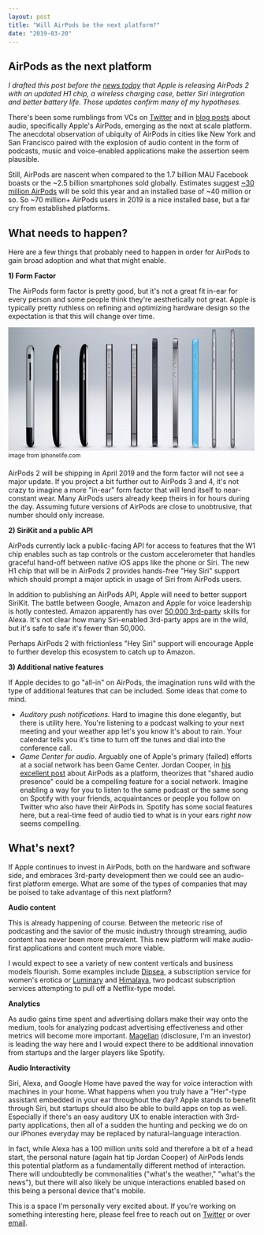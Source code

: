 ```yaml
---
layout: post
title: "Will AirPods be the next platform?"
date: "2019-03-20"
---
```


## AirPods as the next platform

*I drafted this post before the [news today](https://www.theverge.com/2019/3/20/18274040/apple-second-gen-airpods-wireless-charging-case-siri-h1) that Apple is releasing AirPods 2 with an updated H1 chip, a wireless charging case, better Siri integration and better battery life. Those updates confirm many of my hypotheses.*

There's been some rumblings from VCs on [Twitter](https://twitter.com/arjunblj/status/1083755361931354112?s=20) and in [blog posts](https://jordancooper.blog/2018/08/29/airpods-as-the-next-platform-and-the-native-applications-therein/) about audio, specifically Apple's AirPods, emerging as the next at scale platform. The anecdotal observation of ubiquity of AirPods in cities like New York and San Francisco paired with the explosion of audio content in the form of podcasts, music and voice-enabled applications make the assertion seem plausible.

Still, AirPods are nascent when compared to the 1.7 billion MAU Facebook boasts or the ~2.5 billion smartphones sold globally. Estimates suggest [~30 million AirPods](https://www.cnbc.com/2018/12/03/apple-will-launch-new-airpods-in-2019-sales-expected-to-grow.html) will be sold this year and an installed base of ~40 million or so. So ~70 million+ AirPods users in 2019 is a nice installed base, but a far cry from established platforms. 

## What needs to happen?

Here are a few things that probably need to happen in order for AirPods to gain broad adoption and what that might enable.

**1) Form Factor**

The AirPods form factor is pretty good, but it's not a great fit in-ear for every person and some people think they're aesthetically not great. Apple is typically pretty ruthless on refining and optimizing hardware design so the expectation is that this will change over time.

<img src="/assets/images/allphones.jpg" alt="" style="width:500px;height:250px;">
<sup>image from iphonelife.com</sup>

AirPods 2 will be shipping in April 2019 and the form factor will not see a major update. If you project a bit further out to AirPods 3 and 4, it's not crazy to imagine a more "in-ear" form factor that will lend itself to near-constant wear. Many AirPods users already keep theirs in for hours during the day. Assuming future versions of AirPods are close to unobtrusive, that number should only increase.

**2) SiriKit and a public API**

AirPods currently lack a public-facing API for access to features that the W1 chip enables such as tap controls or the custom accelerometer that handles graceful hand-off between native iOS apps like the phone or Siri. The new H1 chip that will be in AirPods 2 provides hands-free "Hey Siri" support which should prompt a major uptick in usage of Siri from AirPods users.

In addition to publishing an AirPods API, Apple will need to better support SiriKit. The battle between Google, Amazon and Apple for voice leadership is hotly contested. Amazon apparently has over [50,000 3rd-party](https://techcrunch.com/2019/01/02/the-number-of-alexa-skills-in-the-u-s-more-than-doubled-in-2018/) skills for Alexa. It's not clear how many Siri-enabled 3rd-party apps are in the wild, but it's safe to safe it's fewer than 50,000.

Perhaps AirPods 2 with frictionless "Hey Siri" support will encourage Apple to further develop this ecosystem to catch up to Amazon.

**3) Additional native features**

If Apple decides to go "all-in" on AirPods, the imagination runs wild with the type of additional features that can be included. Some ideas that come to mind.

- *Auditory push notifications.* Hard to imagine this done elegantly, but there is utility here. You're listening to a podcast walking to your next meeting and your weather app let's you know it's about to rain. Your calendar tells you it's time to turn off the tunes and dial into the conference call.
- *Game Center for audio*. Arguably one of Apple's primary (failed) efforts at a social network has been Game Center. Jordan Cooper, in [his excellent post](https://jordancooper.blog/2018/08/29/airpods-as-the-next-platform-and-the-native-applications-therein/) about AirPods as a platform, theorizes that "shared audio presence" could be a compelling feature for a social network. Imagine enabling a way for you to listen to the same podcast or the same song on Spotify with your friends, acquaintances or people you follow on Twitter who also have their AirPods in. Spotify has some social features here, but a real-time feed of audio tied to what is in your ears *right now* seems compelling.

## **What's next?**

If Apple continues to invest in AirPods, both on the hardware and software side, and embraces 3rd-party development then we could see an audio-first platform emerge. What are some of the types of companies that may be poised to take advantage of this next platform?

**Audio content**

This is already happening of course. Between the meteoric rise of podcasting and the savior of the music industry through streaming, audio content has never been more prevalent. This new platform will make audio-first applications and content much more viable. 

I would expect to see a variety of new content verticals and business models flourish. Some examples include [Dipsea](https://techcrunch.com/2019/02/26/dipsea-raises-5-5m-for-short-form-sexy-audio-stories/), a subscription service for women's erotica or [Luminary](https://www.nytimes.com/2019/03/03/business/media/luminary-media-podcast-app.html) and [Himalaya](https://variety.com/2019/digital/news/podcast-platform-himalaya-raises-100-million-launches-apps-with-tipping-function-1203130068/), two podcast subscription services attempting to pull off a Netflix-type model.

**Analytics**

As audio gains time spent and advertising dollars make their way onto the medium, tools for analyzing podcast advertising effectiveness and other metrics will become more important. [Magellan](https://www.magellan.ai/) (disclosure, I'm an investor) is leading the way here and I would expect there to be additional innovation from startups and the larger players like Spotify.

**Audio Interactivity**

Siri, Alexa, and Google Home have paved the way for voice interaction with machines in your home. What happens when you truly have a "Her"-type assistant embedded in your ear throughout the day? Apple stands to benefit through Siri, but startups should also be able to build apps on top as well. Especially if there's an easy auditory UX to enable interaction with 3rd-party applications, then all of a sudden the hunting and pecking we do on our iPhones everyday may be replaced by natural-language interaction.

In fact, while Alexa has a 100 million units sold and therefore a bit of a head start, the personal nature (again hat tip Jordan Cooper) of AirPods lends this potential platform as a fundamentally different method of interaction. There will undoubtedly be commonalities ("what's the weather," "what's the news"), but there will also likely be unique interactions enabled based on this being a personal device that's mobile.

This is a space I'm personally very excited about. If you're working on something interesting here, please feel free to reach out on [Twitter](http://twitter.com/tgeisenheimer) or over [email](mailto:tim@highgravitas.com).